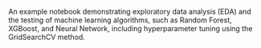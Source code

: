An example notebook demonstrating exploratory data analysis (EDA) and the testing of machine learning algorithms, such as Random Forest, XGBoost, and Neural Network, including hyperparameter tuning using the GridSearchCV method.
